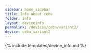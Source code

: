 ```yaml
---
sidebar: home_sidebar
title: Info about cebu
folder: info
layout: deviceinfo
permalink: /devices/cebu/variant2/
device: cebu_variant2
---
```

{% include templates/device_info.md %}
